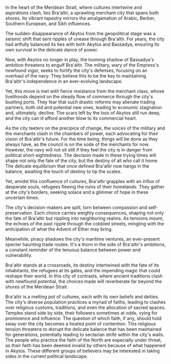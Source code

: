 In the heart of the Meridean Strait, where cultures intertwine and aspirations clash, lies Bra'altir, a sprawling merchant city that spans both shores. Its vibrant tapestry mirrors the amalgamation of Arabic, Berber, Southern European, and Sikh influences.

The sudden disappearance of Akytos from the geopolitical stage was a seismic shift that sent ripples of unease through Bra'altir. For years, the city had artfully balanced its ties with both Akytos and Bassadya, ensuring its own survival in the delicate dance of power.

Now, with Akytos no longer in play, the looming shadow of Bassadya's ambition threatens to engulf Bra'altir. The military, wary of the Empress's newfound vigor, seeks to fortify the city's defenses, focusing on an overhaul of the navy. They believe this to be the key to maintaining Bra'altir's independence in an ever-evolving landscape.

Yet, this move is met with fierce resistance from the merchant class, whose livelihoods depend on the steady flow of commerce through the city's bustling ports. They fear that such drastic reforms may alienate trading partners, both old and potential new ones, leading to economic stagnation and, ultimately, decline. The scars left by the loss of Akytos still run deep, and the city can ill afford another blow to its commercial heart.

As the city teeters on the precipice of change, the voices of the military and the merchants clash in the chambers of power, each advocating for their vision of Bra'altir's future. For the time being, things will be done as they always have, as the council is on the sode of the merchants for now. However, the navy will not sit still if they feel the city is in danger from political short-sightedness. The decision made in these trying times will shape not only the fate of the city, but the destiny of all who call it home. The delicate equilibrium that once defined Bra'altir now hangs in the balance, awaiting the touch of destiny to tip the scales.

Yet, amidst this confluence of cultures, Bra'altir grapples with an influx of desperate souls, refugees fleeing the ruins of their homelands. They gather at the city's borders, seeking solace and a glimmer of hope in these uncertain times.

The city's decision-makers are split, torn between compassion and self-preservation. Each choice carries weighty consequences, shaping not only the fate of Bra'altir but rippling into neighboring realms. As tensions mount, the echoes of the past ripple through the cobbled streets, mingling with the anticipation of what the Advent of Ether may bring.

Meanwhile, piracy shadows the city's maritime ventures, an ever-present specter haunting trade routes. It's a thorn in the side of Bra'altir's ambitions, a constant reminder of the tenuous balance between power and vulnerability.

Bra'altir stands at a crossroads, its destiny intertwined with the fate of its inhabitants, the refugees at its gates, and the impending magic that could reshape their world. In this city of contrasts, where ancient traditions clash with newfound potential, the choices made will reverberate far beyond the shores of the Meridean Strait.

Bra'altir is a melting pot of cultures, each with its own beliefs and deities. The city's diverse population practices a myriad of faiths, leading to clashes over religious customs, traditions, and even the allocation of sacred spaces. Temples stand side by side, their followers sometimes at odds, vying for prominence and influence. The question of which faith, if any, should hold sway over the city becomes a heated point of contention. This religious tension threatens to disrupt the delicate balance that has been maintained for generations, potentially leading to sectarian strife within the city's walls. The people who practice the faith of the North are especially under threat, as their faith has been deemed invalid by others because of what happened in Akytos. These different groups of believers may be interested in taking sides in the current political landscape.